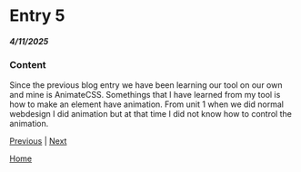 # Entry 5
##### 4/11/2025

### Content

Since the previous blog entry we have been learning our tool on our own and mine is AnimateCSS. Somethings that I have learned from my tool is how to make an element have animation. From unit 1 when we did normal webdesign I did animation but at that time I did not know how to control the animation. 

[Previous](entry04.md) | [Next](entry06.md)

[Home](../README.md)
